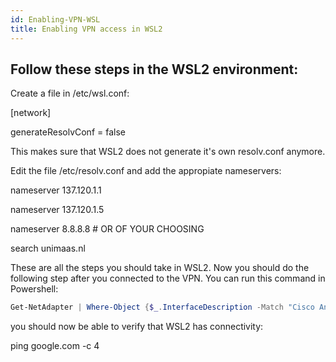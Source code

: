 ```yaml
---
id: Enabling-VPN-WSL
title: Enabling VPN access in WSL2
---
```

## Follow these steps in the WSL2 environment:
 
Create a file in /etc/wsl.conf:

[network]

generateResolvConf = false

This makes sure that WSL2 does not generate it's own resolv.conf anymore.


Edit the file /etc/resolv.conf and add the appropiate nameservers:

nameserver 137.120.1.1

nameserver 137.120.1.5

nameserver 8.8.8.8 # OR OF YOUR CHOOSING

search unimaas.nl

These are all the steps you should take in WSL2. Now you should do the following step after you connected to the VPN.
You can run this command in Powershell:

```Powershell
Get-NetAdapter | Where-Object {$_.InterfaceDescription -Match "Cisco AnyConnect"} | Set-NetIPInterface -InterfaceMetric 6000

```

you should now be able to verify that WSL2 has connectivity:

ping google.com -c 4
